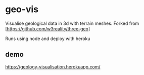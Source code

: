 # geo-vis

Visualise geological data in 3d with terrain meshes. 
Forked from [https://github.com/w3reality/three-geo]

Runs using node and deploy with heroku

## demo
https://geology-visualisation.herokuapp.com/